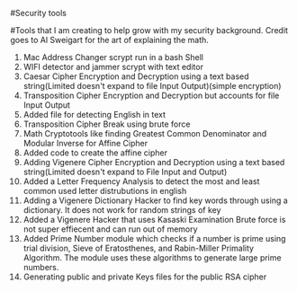 #Security tools

#Tools that I am creating to help grow with my security background. Credit goes to Al Sweigart for the art of explaining the math. 

1. Mac Address Changer scrypt run in a bash Shell 
2. WIFI detector and jammer scrypt with text editor
3. Caesar Cipher Encryption and Decryption using a text based string(Limited doesn't expand to file Input Output)(simple encryption)
4. Transposition Cipher Encryption and Decryption but accounts for file Input Output
5. Added file for detecting English in text
6. Transposition Cipher Break using brute force 
7. Math Cryptotools like finding Greatest Common Denominator and Modular Inverse for Affine Cipher
8. Added code to create the affine cipher
9. Adding Vigenere Cipher Encryption and Decryption using a text based string(Limited doesn't expand to File Input and Output)
10. Added a Letter Frequency Analysis to detect the most and least common used letter distrubutions in english
11. Adding a Vigenere Dictionary Hacker to find key words through using a dictionary. It does not work for random strings of key
12. Added a Vigenere Hacker that uses Kasaski Examination Brute force is not super effiecent and can run out of memory
13. Added Prime Number module which checks if a number is prime using trial division, Sieve of Eratosthenes, and Rabin-Miller Primality Algorithm. The module uses these algorithms to generate large prime numbers.
14. Generating public and private Keys files for the public RSA cipher 
